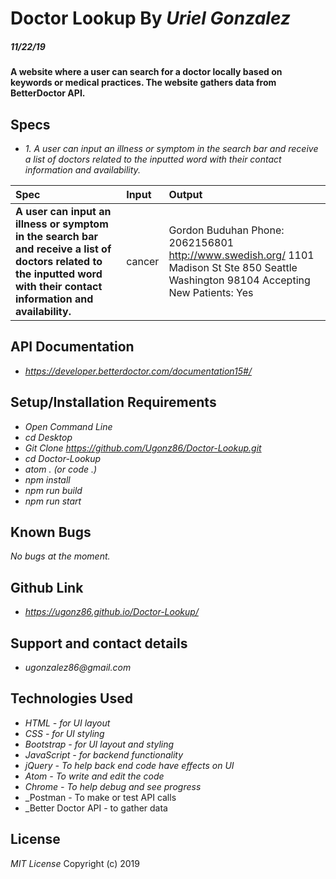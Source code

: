 # **Doctor Lookup** By _**Uriel Gonzalez**_
##### 11/22/19

#### A website where a user can search for a doctor locally based on keywords or medical practices. The website gathers data from BetterDoctor API.

## **Specs**
* _1. A user can input an illness or symptom in the search bar and receive a list of doctors related to the inputted word with their contact information and availability._

| Spec | Input | Output |
| :----------- | :----------------------| :----------- |
| **A user can input an illness or symptom in the search bar and receive a list of doctors related to the inputted word with their contact information and availability.**  | cancer | Gordon Buduhan Phone: 2062156801 http://www.swedish.org/ 1101 Madison St Ste 850 Seattle Washington 98104 Accepting New Patients: Yes |

## **API Documentation**

* _https://developer.betterdoctor.com/documentation15#/_

## **Setup/Installation Requirements**

* _Open Command Line_
* _cd Desktop_
* _Git Clone https://github.com/Ugonz86/Doctor-Lookup.git_
* _cd Doctor-Lookup_
* _atom . (or code .)_
* _npm install_
* _npm run build_
* _npm run start_

## **Known Bugs**

_No bugs at the moment._

## **Github Link**
* _https://ugonz86.github.io/Doctor-Lookup/_

## Support and contact details

* _ugonzalez86@gmail.com_

## **Technologies Used**

* _HTML - for UI layout_
* _CSS - for UI styling_
* _Bootstrap - for UI layout and styling_
* _JavaScript - for backend functionality_
* _jQuery - To help back end code have effects on UI_
* _Atom - To write and edit the code_
* _Chrome - To help debug and see progress_
* _Postman - To make or test API calls
* _Better Doctor API - to gather data

## **License**

*MIT License*
Copyright (c) 2019
